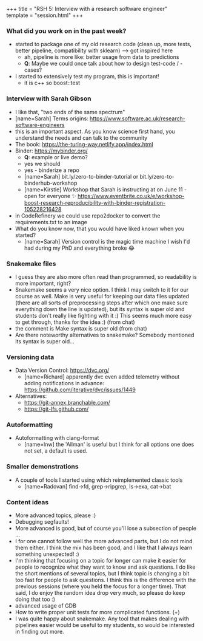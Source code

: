 +++
title = "RSH 5: Interview with a research software engineer"                           
template = "session.html"
+++

### What did you work on in the past week?

- started to package one of my old research code (clean up, more tests, better pipeline, compatibility with sklearn) --> got inspired here
  - ah, pipeline is more like: better usage from data to predictions
  - **Q**: Maybe we could once talk about how to design test-code / -cases?
- I started to extensively test my program, this is important!
  - it is c++ so boost::test


### Interview with Sarah Gibson

- I like that, "two ends of the same spectrum"
- [name=Sarah] Terms origins: https://www.software.ac.uk/research-software-engineers
- this is an important aspect. As you know science first hand, you understand the needs and can talk to the community
- The book: https://the-turing-way.netlify.app/index.html
- Binder: https://mybinder.org/
  - **Q**: example or live demo?
  - yes we should
  - yes - binderize a repo
  - [name=Sarah] bit.ly/zero-to-binder-tutorial or bit.ly/zero-to-binderhub-workshop
  - [name=Kirstie] Workshop that Sarah is instructing at on June 11 - open for everyone :sparkles: https://www.eventbrite.co.uk/e/workshop-boost-research-reproducibility-with-binder-registration-105228216428
- in CodeRefinery we could use repo2docker to convert the requirements.txt to an image
- What do you know now, that you would have liked known when you started?
  - [name=Sarah] Version control is the magic time machine I wish I'd had during my PhD and everything broke :joy:


### Snakemake files

- I guess they are also more often read than programmed, so readability is more important, right?
- Snakemake seems a very nice option. I think I may switch to it for our course as well. Make is very useful for keeping our data files updated (there are all sorts of preprocessing steps after which one make sure everything down the line is updated), but its syntax is super old and students don't really like fighting with it :) This seems much more easy to get through, thanks for the idea :) (from chat)
- the comment is Make syntax is super old (from chat)
- Are there noteworthy alternatives to snakemake? Somebody mentioned its syntax is super old...


### Versioning data

- Data Version Control: https://dvc.org/
  - [name=Richard] apparently dvc even added telemetry without adding notifications in advance: https://github.com/iterative/dvc/issues/1449
- Alternatives:
  - https://git-annex.branchable.com/
  - https://git-lfs.github.com/


### Autoformatting

- Autoformatting with clang-format
  - [name=lnw] the 'Allman' is useful but I think for all options one does not set, a default is used.


### Smaller demonstrations

- A couple of tools I started using which reimplemented classic tools
  - [name=Radovan] find→fd, grep→ripgrep, ls→exa, cat→bat


### Content ideas

- More advanced topics, please :)
- Debugging segfaults!
- More advanced is good, but of course you'll lose a subsection of people ...
- I for one cannot follow well the more advanced parts, but I do not mind them either. I think the mix has been good, and I like that I always learn something unexpected! :)
- I'm thinking that focusing on a topic for longer can make it easier for people to recognize what they want to know and ask questions. I do like the short mentions of several topics, but I think topic is changing a bit too fast for people to ask questions. I think this is the difference with the previous sessions (where you held the focus for a longer time). That said, I do enjoy the random idea drop very much, so please do keep doing that too :)
- advanced usage of GDB
- How to write proper unit tests for more complicated functions. (+)
- I was quite happy about snakemake. Any tool that makes dealing with pipelines easier would be useful to my students, so would be interested in finding out more.
